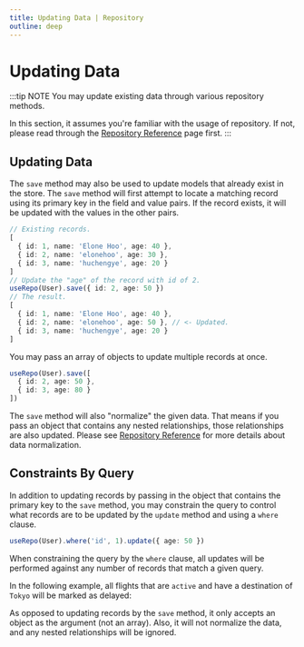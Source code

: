 ```yaml
---
title: Updating Data | Repository
outline: deep
---
```


# Updating Data

:::tip NOTE
You may update existing data through various repository methods.

In this section, it assumes you're familiar with the usage of repository. If not, please read through the [Repository Reference](./index) page first.
:::

## Updating Data

The `save` method may also be used to update models that already exist in the store. The `save` method will first attempt to locate a matching record using its primary key in the field and value pairs. If the record exists, it will be updated with the values in the other pairs.

```ts
// Existing records.
[
  { id: 1, name: 'Elone Hoo', age: 40 },
  { id: 2, name: 'elonehoo', age: 30 },
  { id: 3, name: 'huchengye', age: 20 }
]
// Update the "age" of the record with id of 2.
useRepo(User).save({ id: 2, age: 50 })
// The result.
[
  { id: 1, name: 'Elone Hoo', age: 40 },
  { id: 2, name: 'elonehoo', age: 50 }, // <- Updated.
  { id: 3, name: 'huchengye', age: 20 }
]
```

You may pass an array of objects to update multiple records at once.

```ts
useRepo(User).save([
  { id: 2, age: 50 },
  { id: 3, age: 80 }
])
```

The `save` method will also "normalize" the given data. That means if you pass an object that contains any nested relationships, those relationships are also updated. Please see [Repository Reference](./index) for more details about data normalization.

## Constraints By Query

In addition to updating records by passing in the object that contains the primary key to the `save` method, you may constrain the query to control what records are to be updated by the `update` method and using a `where` clause.

```ts
useRepo(User).where('id', 1).update({ age: 50 })
```

When constraining the query by the `where` clause, all updates will be performed against any number of records that match a given query.

In the following example, all flights that are `active` and have a destination of `Tokyo` will be marked as delayed:

As opposed to updating records by the `save` method, it only accepts an object as the argument (not an array). Also, it will not normalize the data, and any nested relationships will be ignored.

